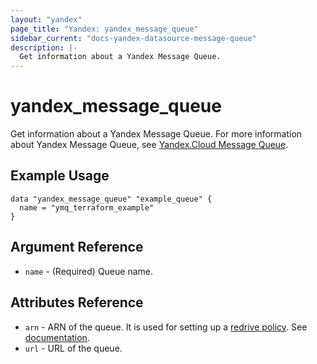 ```yaml
---
layout: "yandex"
page_title: "Yandex: yandex_message_queue"
sidebar_current: "docs-yandex-datasource-message-queue"
description: |-
  Get information about a Yandex Message Queue.
---
```


# yandex\_message\_queue

Get information about a Yandex Message Queue. For more information about Yandex Message Queue, see
[Yandex.Cloud Message Queue](https://cloud.yandex.com/docs/message-queue).

## Example Usage

```hcl
data "yandex_message_queue" "example_queue" {
  name = "ymq_terraform_example"
}
```

## Argument Reference

* `name` - (Required) Queue name.

## Attributes Reference

* `arn` - ARN of the queue. It is used for setting up a [redrive policy](https://cloud.yandex.com/docs/message-queue/concepts/dlq). See [documentation](https://cloud.yandex.com/docs/message-queue/api-ref/queue/SetQueueAttributes).
* `url` - URL of the queue.
